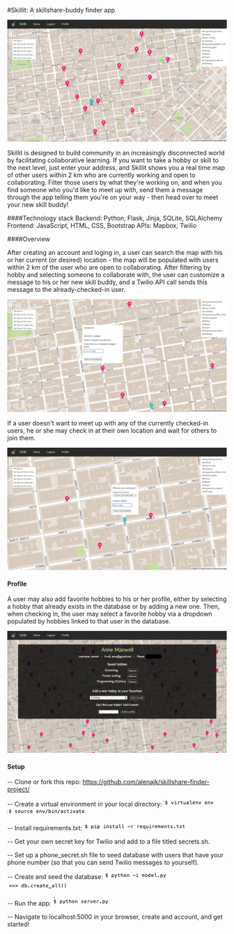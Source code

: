 #Skillit: A skillshare-buddy finder app

![image](/static/search.png)

Skillit is designed to build community in an increasingly disconnected world by facilitating collaborative learning. If you want to take a hobby or skill to the next level, just enter your address, and Skillit shows you a real time map of other users within 2 km who are currently working and open to collaborating. Filter those users by what they're working on, and when you find someone who you'd like to meet up with, send them a message through the app telling them you're on your way - then head over to meet your new skill buddy!

####Technology stack
Backend: Python, Flask, Jinja, SQLite, SQLAlchemy
Frontend:  JavaScript, HTML, CSS, Bootstrap
APIs: Mapbox, Twilio

####Overview

After creating an account and loging in, a user can search the map with his or her current (or desired) location - the map will be populated with users within 2 km of the user who are open to collaborating. After filtering by hobby and selecting someone to collaborate with, the user can customize a message to his or her new skill buddy, and a Twilio API call sends this message to the already-checked-in user.

![image](/static/checkin.png)

If a user doesn't want to meet up with any of the currently checked-in users, he or she may check in at their own location and wait for others to join them. 

![image](/static/solo-checkin.png)

#### Profile
A user may also add favorite hobbies to his or her profile, either by selecting a hobby that already exists in the database or by adding a new one. Then, when checking in, the user may select a favorite hobby via a dropdown populated by hobbies linked to that user in the database.

![image](/static/profile.jpg)

#### Setup

-- Clone or fork this repo:
https://github.com/alenajk/skillshare-finder-project/

-- Create a virtual environment in your local directory:
![image](/static/virtualenv.png)
![image](/static/source.png)

-- Install requirements.txt:
![image](/static/req.png)

-- Get your own secret key for Twilio and add to a file titled secrets.sh.

-- Set up a phone_secret.sh file to seed database with users that have your phone number (so that you can send Twilio messages to yourself).

-- Create and seed the database:
![image](/static/model.png)
![image](/static/db-create.png)

-- Run the app:
![image](/static/app.png)

-- Navigate to localhost:5000 in your browser, create and account, and get started!
